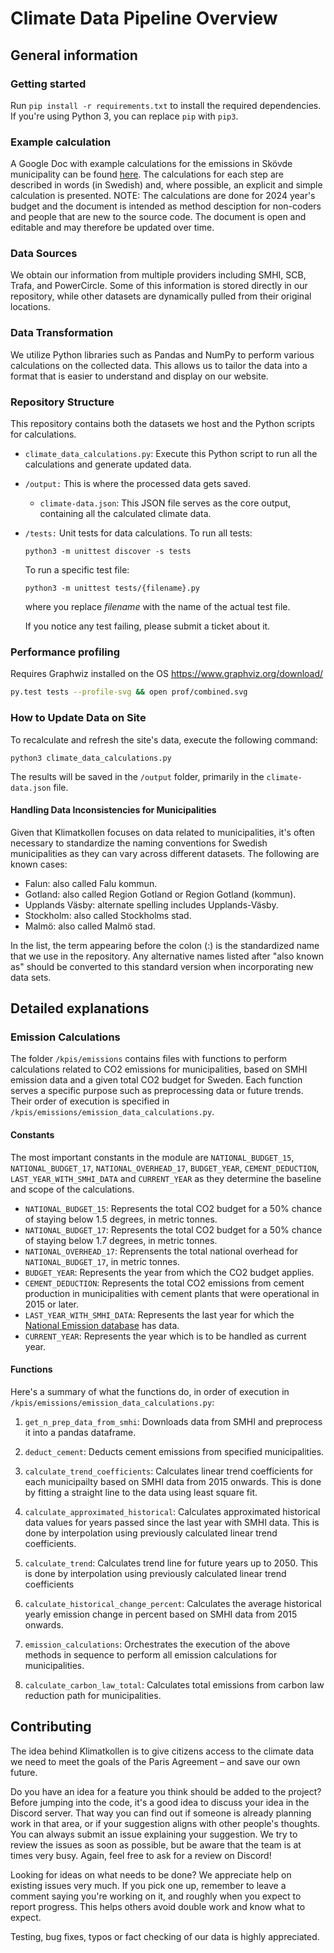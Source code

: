 # Climate Data Pipeline Overview

## General information

### Getting started

Run `pip install -r requirements.txt` to install the required dependencies. If you're using Python 3, you can replace `pip` with `pip3`.

### Example calculation

A Google Doc with example calculations for the emissions in Skövde municipality can be found [here](https://docs.google.com/document/d/1MihysUkfunbV0LjwSUCiGSqWQSo5U03K0RMbRsVBL7U/edit#heading=h.oqnz3ereclbn). The calculations for each step are described in words (in Swedish) and, where possible, an explicit and simple calculation is presented. NOTE: The calculations are done for 2024 year's budget and the document is intended as method desciption for non-coders and people that are new to the source code. The document is open and editable and may therefore be updated over time.

### Data Sources

We obtain our information from multiple providers including SMHI, SCB, Trafa, and PowerCircle. Some of this information is stored directly in our repository, while other datasets are dynamically pulled from their original locations.

### Data Transformation

We utilize Python libraries such as Pandas and NumPy to perform various calculations on the collected data. This allows us to tailor the data into a format that is easier to understand and display on our website.

### Repository Structure

This repository contains both the datasets we host and the Python scripts for calculations.
 - `climate_data_calculations.py`: Execute this Python script to run all the calculations and generate updated data.
- `/output:` This is where the processed data gets saved.
    - `climate-data.json`: This JSON file serves as the core output, containing all the calculated climate data.
- `/tests:` Unit tests for data calculations. To run all tests:

    ```
    python3 -m unittest discover -s tests
    ```

    To run a specific test file:

    ```
    python3 -m unittest tests/{filename}.py
    ```

    where you replace *filename* with the name of the actual test file.
    
    If you notice any test failing, please submit a ticket about it.

### Performance profiling

Requires Graphwiz installed on the OS https://www.graphviz.org/download/
```sh
py.test tests --profile-svg && open prof/combined.svg
```

### How to Update Data on Site

To recalculate and refresh the site's data, execute the following command:

`python3 climate_data_calculations.py`

The results will be saved in the `/output` folder, primarily in the `climate-data.json` file.

#### Handling Data Inconsistencies for Municipalities

Given that Klimatkollen focuses on data related to municipalities, it's often necessary to standardize the naming conventions for Swedish municipalities as they can vary across different datasets. The following are known cases:

- Falun: also called Falu kommun.
- Gotland: also called Region Gotland or Region Gotland (kommun).
- Upplands Väsby: alternate spelling includes Upplands-Väsby.
- Stockholm: also called Stockholms stad.
- Malmö: also called Malmö stad.

In the list, the term appearing before the colon (:) is the standardized name that we use in the repository. Any alternative names listed after "also known as" should be converted to this standard version when incorporating new data sets.

## Detailed explanations

### Emission Calculations 

The folder `/kpis/emissions` contains files with functions to perform calculations related to CO2 emissions for municipalities, based on SMHI emission data and a given total CO2 budget for Sweden. Each function serves a specific purpose such as preprocessing data or future trends. Their order of execution is specified in `/kpis/emissions/emission_data_calculations.py`.

#### Constants 

The most important constants in the module are `NATIONAL_BUDGET_15`, `NATIONAL_BUDGET_17`, `NATIONAL_OVERHEAD_17`, `BUDGET_YEAR`, `CEMENT_DEDUCTION`, `LAST_YEAR_WITH_SMHI_DATA` and `CURRENT_YEAR` as they determine the baseline and scope of the calculations.

* `NATIONAL_BUDGET_15`: Represents the total CO2 budget for a 50% chance of staying below 1.5 degrees, in metric tonnes.
* `NATIONAL_BUDGET_17`: Represents the total CO2 budget for a 50% chance of staying below 1.7 degrees, in metric tonnes.
* `NATIONAL_OVERHEAD_17`: Reprensents the total national overhead for `NATIONAL_BUDGET_17`, in metric tonnes.
* `BUDGET_YEAR`: Represents the year from which the CO2 budget applies.
* `CEMENT_DEDUCTION`: Represents the total CO2 emissions from cement production in municipalities with cement plants that were operational in 2015 or later.
* `LAST_YEAR_WITH_SMHI_DATA`: Represents the last year for which the [National Emission database](https://nationellaemissionsdatabasen.smhi.se/) has data.
* `CURRENT_YEAR`: Represents the year which is to be handled as current year.

#### Functions

Here's a summary of what the functions do, in order of execution in `/kpis/emissions/emission_data_calculations.py`:

1. `get_n_prep_data_from_smhi`: Downloads data from SMHI and preprocess it into a pandas dataframe.

2. `deduct_cement`: Deducts cement emissions from specified municipalities.

3. `calculate_trend_coefficients`: Calculates linear trend coefficients for each municipailty based on SMHI data from 2015 onwards. This is done by fitting a straight line to the data using least square fit.

4. `calculate_approximated_historical`: Calculates approximated historical data values for years passed since the last year with SMHI data. This is done by interpolation using previously calculated linear trend coefficients.

5. `calculate_trend`: Calculates trend line for future years up to 2050. This is done by interpolation using previously calculated linear trend coefficients

6. `calculate_historical_change_percent`: Calculates the average historical yearly emission change in percent based on SMHI data from 2015 onwards.

7. `emission_calculations`: Orchestrates the execution of the above methods in sequence to perform all emission calculations for municipalities.

8. `calculate_carbon_law_total`: Calculates total emissions from carbon law reduction path for municipalities.

## Contributing

The idea behind Klimatkollen is to give citizens access to the climate data we need to meet the goals of the Paris Agreement – and save our own future.

Do you have an idea for a feature you think should be added to the project? Before jumping into the code, it's a good idea to discuss your idea in the Discord server. That way you can find out if someone is already planning work in that area, or if your suggestion aligns with other people's thoughts. You can always submit an issue explaining your suggestion. We try to review the issues as soon as possible, but be aware that the team is at times very busy. Again, feel free to ask for a review on Discord!

Looking for ideas on what needs to be done? We appreciate help on existing issues very much. If you pick one up, remember to leave a comment saying you're working on it, and roughly when you expect to report progress. This helps others avoid double work and know what to expect.

Testing, bug fixes, typos or fact checking of our data is highly appreciated.

